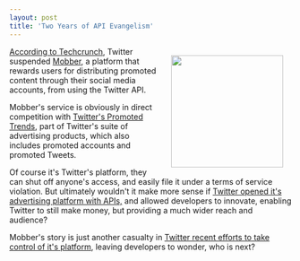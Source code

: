 ```yaml
---
layout: post
title: 'Two Years of API Evangelism'
---
```

<p><a title="Mobber" href="http://www.mobber.net/"><img style="padding: 15px;" src="http://kinlane-productions.s3.amazonaws.com/api-voice/mobber-logo.jpeg" alt="" width="200" align="right" /></a></p>
<p><a href="http://techcrunch.com/2012/08/02/online-flashmob-platform-mobber-suspended-from-twitter-api-for-promoted-trends-copycat/">According to Techcrunch</a>, Twitter suspended <a title="Mobber" href="http://www.mobber.net/">Mobber</a>, a platform that rewards users for distributing promoted content through their social media accounts, from using the Twitter API.</p>
<p>Mobber's service is obviously in direct competition with <a title="Twitter's Promoted Trends" href="https://support.twitter.com/articles/282142-promoted-trends">Twitter's Promoted Trends</a>, part of Twitter's suite of advertising products, which also includes promoted accounts and promoted Tweets.</p>
<p>Of course it's Twitter's platform, they can shut off anyone's access, and easily file it under a terms of service violation.  But ultimately wouldn't it make more sense if <a title="Twitter opened it's advertising platform with APIs" href="http://apievangelist.com/2012/07/29/api-driven-twitter-advertising/">Twitter opened it's advertising platform with APIs,</a> and allowed developers to innovate, enabling Twitter to still make money, but providing a much wider reach and audience?</p>
<p>Mobber's story is just another casualty in <a title="Twitter restricting developer access" href="/2012/06/29/twitter-continues-to-restrict-access-to-our-tweets/">Twitter recent efforts to take control of it's platform</a>, leaving developers to wonder, who is next?</p>